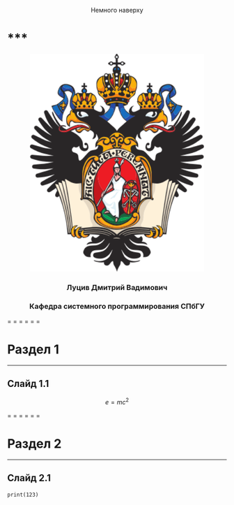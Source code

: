 <p style="text-align: center;">Немного наверху</p>
<h1 id="__slides-title__">***</h1>
<p style="text-align: center;"><img src="media/images/spbu-logo.svg" alt="" style="width: 400px;" /></p>
<h3 id="__slides-author__" style="text-align: center;">Луцив Дмитрий Вадимович</h3>
<h3 style="text-align: center;">Кафедра системного программирования СПбГУ</h3>
<!-- [PDF](?print-pdf) -->

<span id="slides-title" hidden>Пример</span>
<!-- span id="slides-author" hidden>Луцив Д.В.</span -->

= = = = = =

# Раздел 1

- - - - - -

## Слайд 1.1

$$e = mc^2$$

= = = = = =

# Раздел 2

- - - - - -

## Слайд 2.1

```
print(123)
```

